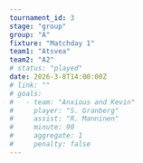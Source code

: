```yaml
---
tournament_id: 3
stage: "group"
group: "A"
fixture: "Matchday 1"
team1: "Atsvea"
team2: "A2"
# status: "played"
date: 2026-3-8T14:00:00Z
# link: ""
# goals:
#   - team: "Anxious and Kevin"
#     player: "S. Granberg"
#     assist: "R. Manninen"
#     minute: 90
#     aggregate: 1
#     penalty: false
---
```

